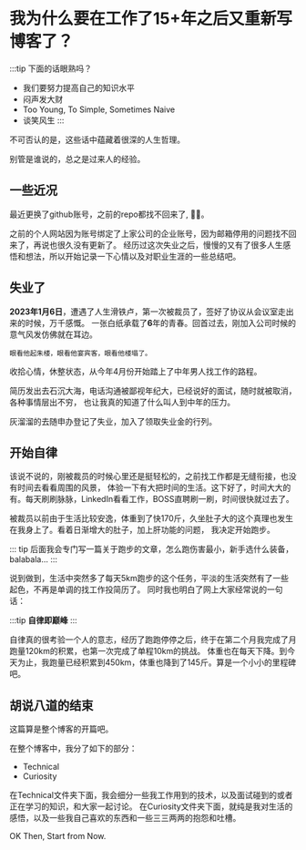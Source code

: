 
# 我为什么要在工作了15+年之后又重新写博客了？

:::tip 下面的话眼熟吗？
- 我们要努力提高自己的知识水平
- 闷声发大财
- Too Young, To Simple, Sometimes Naive
- 谈笑风生
:::

不可否认的是，这些话中蕴藏着很深的人生哲理。

别管是谁说的，总之是过来人的经验。

## 一些近况

最近更换了github账号，之前的repo都找不回来了, :face_exhaling:。

之前的个人网站因为账号绑定了上家公司的企业账号，因为邮箱停用的问题找不回来了，再说也很久没有更新了。
经历过这次失业之后，慢慢的又有了很多人生感悟和想法，所以开始记录一下心情以及对职业生涯的一些总结吧。

## 失业了

**2023年1月6日**，遭遇了人生滑铁卢，第一次被裁员了，签好了协议从会议室走出来的时候，万千感慨。
一张白纸承载了**6**年的青春。回首过去，刚加入公司时候的意气风发仿佛就在耳边。

```shell
眼看他起朱楼，眼看他宴宾客，眼看他楼塌了。
```

收拾心情，休整状态，从今年4月份开始踏上了中年男人找工作的路程。

简历发出去石沉大海，电话沟通被鄙视年纪大，已经说好的面试，随时就被取消，各种事情层出不穷，
也让我真的知道了什么叫人到中年的压力。

灰溜溜的去随申办登记了失业，加入了领取失业金的行列。

## 开始自律

该说不说的，刚被裁员的时候心里还是挺轻松的，之前找工作都是无缝衔接，也没有时间去看看周围的风景，
体验一下有大把时间的生活。这下好了，时间大大的有。每天刷刷脉脉，LinkedIn看看工作，BOSS直聘刷一刷，时间很快就过去了。

被裁员以前由于生活比较安逸，体重到了快170斤，久坐肚子大的这个真理也发生在我身上了。看着日渐增大的肚子，加上肝功能的问题，
我决定开始跑步。

::: tip
后面我会专门写一篇关于跑步的文章，怎么跑伤害最小，新手选什么装备，balabala...
:::

说到做到，生活中突然多了每天5km跑步的这个任务，平淡的生活突然有了一些起色，不再是单调的找工作投简历了。
同时我也明白了网上大家经常说的一句话：

:::tip
**自律即巅峰**
:::

自律真的很考验一个人的意志，经历了跑跑停停之后，终于在第二个月我完成了月跑量120km的积累，也第一次完成了单程10km的挑战。
体重也在每天下降。到今天为止，我跑量已经积累到450km，体重也降到了145斤。算是一个小小的里程碑吧。

## 胡说八道的结束

这篇算是整个博客的开篇吧。

在整个博客中，我分了如下的部分：

- Technical
- Curiosity

在Technical文件夹下面，我会细分一些我工作用到的技术，以及面试碰到的或者正在学习的知识，和大家一起讨论。
在Curiosity文件夹下面，就纯是我对生活的感悟，以及一些我自己喜欢的东西和一些三三两两的抱怨和吐槽。

OK Then, Start from Now.
